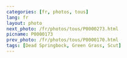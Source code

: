```yaml
---
categories: [fr, photos, tous]
lang: fr
layout: photo
next_photo: /fr/photos/tous/P0000273.html
picname: P0000173
prev_photo: /fr/photos/tous/P0000170.html
tags: [Dead Springbock, Green Grass, Scut]
---
```

